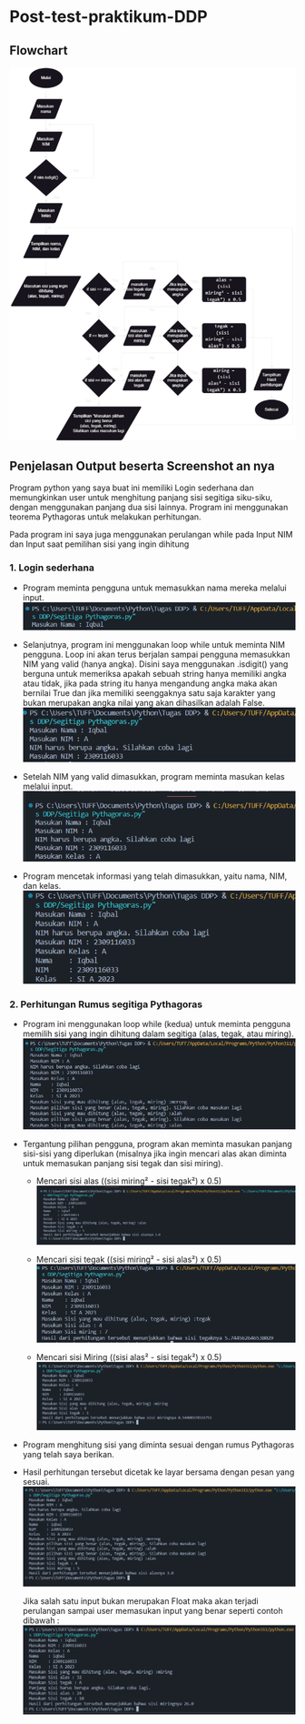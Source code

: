 # Post-test-praktikum-DDP

## Flowchart
![Alt text](<Segitiga Pythagoras.png>)

## Penjelasan Output beserta Screenshot an nya
  Program python yang saya buat ini memiliki Login sederhana dan memungkinkan user untuk menghitung panjang sisi segitiga siku-siku, dengan menggunakan panjang dua   sisi lainnya. Program ini menggunakan teorema Pythagoras untuk melakukan perhitungan.

  Pada program ini saya juga menggunakan perulangan while pada Input NIM dan Input saat pemilihan sisi yang ingin dihitung

  ### 1. Login sederhana
  - Program meminta pengguna untuk memasukkan nama mereka melalui input.
    ![Alt text](<Login sederhana 1.png>)

  - Selanjutnya, program ini menggunakan loop while untuk meminta NIM pengguna. Loop ini akan terus berjalan sampai pengguna memasukkan NIM yang valid (hanya angka). Disini saya menggunakan .isdigit() yang berguna untuk memeriksa apakah sebuah string hanya memiliki angka atau tidak, jika pada string itu hanya mengandung angka maka akan bernilai True dan jika memiliki seenggaknya satu saja karakter yang bukan merupakan angka nilai yang akan dihasilkan adalah False.
    ![Alt text](<Login sederhana 2.png>)
         
  - Setelah NIM yang valid dimasukkan, program meminta masukan kelas melalui input.
    ![Alt text](<Login sederhana 3.png>)

  - Program mencetak informasi yang telah dimasukkan, yaitu nama, NIM, dan kelas.
    ![Alt text](<Login sederhana 4.png>)

  ### 2. Perhitungan Rumus segitiga Pythagoras
        
  - Program ini menggunakan loop while (kedua) untuk meminta pengguna memilih sisi yang ingin dihitung dalam segitiga (alas, tegak, atau miring).
    ![Alt text](<Perhitungan Rumus segitiga Pythagoras 1.png>)

  - Tergantung pilihan pengguna, program akan meminta masukan panjang sisi-sisi yang diperlukan 
    (misalnya jika ingin mencari alas akan diminta untuk memasukan panjang sisi tegak dan sisi miring).

    - Mencari sisi alas ((sisi miring² - sisi tegak²) x 0.5)
      ![Alt text](<Perhitungan Rumus segitiga Pythagoras 2 alas.png>)

    - Mencari sisi tegak ((sisi  miring² - sisi alas²) x 0.5)
      ![Alt text](<Perhitungan Rumus segitiga Pythagoras 2 tegak.png>)
   
    - Mencari sisi Miring ((sisi alas² - sisi tegak²) x 0.5)
      ![Alt text](<Perhitungan Rumus segitiga Pythagoras 2 miring.png>)
        
  - Program menghitung sisi yang diminta sesuai dengan rumus Pythagoras yang telah saya berikan.

  - Hasil perhitungan tersebut dicetak ke layar bersama dengan pesan yang sesuai.
    ![Alt text](<Perhitungan Rumus segitiga Pythagoras 3.png>)

    Jika salah satu input bukan merupakan Float maka akan terjadi perulangan sampai user memasukan input yang benar seperti contoh dibawah :
    ![Alt text](<Perhitungan Rumus segitiga Pythagoras 3 wrong input loop.png>)
